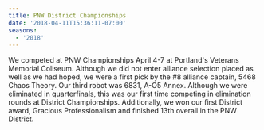 ```yaml
---
title: PNW District Championships
date: '2018-04-11T15:36:11-07:00'
seasons:
  - '2018'
---
```

We competed at PNW Championships April 4-7 at Portland's Veterans Memorial Coliseum. Although we did not enter alliance selection placed as well as we had hoped, we were a first pick by the #8 alliance captain, 5468 Chaos Theory. Our third robot was 6831, A-O5 Annex. Although we were eliminated in quarterfinals, this was our first time competing in elimination rounds at District Championships. Additionally, we won our first District award, Gracious Professionalism and finished 13th overall in the PNW District.
